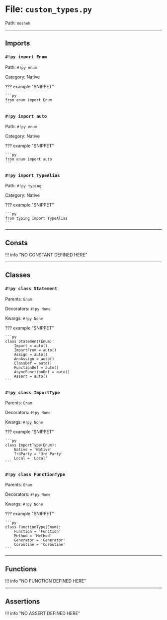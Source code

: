 # File: `custom_types.py`

Path: `mosheh`

---

## Imports

### `#!py import Enum`

Path: `#!py enum`

Category: Native

??? example "SNIPPET"

    ```py
    from enum import Enum
    ```

### `#!py import auto`

Path: `#!py enum`

Category: Native

??? example "SNIPPET"

    ```py
    from enum import auto
    ```

### `#!py import TypeAlias`

Path: `#!py typing`

Category: Native

??? example "SNIPPET"

    ```py
    from typing import TypeAlias
    ```

---

## Consts

!!! info "NO CONSTANT DEFINED HERE"

---

## Classes

### `#!py class Statement`

Parents: `Enum`

Decorators: `#!py None`

Kwargs: `#!py None`

??? example "SNIPPET"

    ```py
    class Statement(Enum):
        Import = auto()
        ImportFrom = auto()
        Assign = auto()
        AnnAssign = auto()
        ClassDef = auto()
        FunctionDef = auto()
        AsyncFunctionDef = auto()
        Assert = auto()
    ```

### `#!py class ImportType`

Parents: `Enum`

Decorators: `#!py None`

Kwargs: `#!py None`

??? example "SNIPPET"

    ```py
    class ImportType(Enum):
        Native = 'Native'
        TrdParty = '3rd Party'
        Local = 'Local'
    ```

### `#!py class FunctionType`

Parents: `Enum`

Decorators: `#!py None`

Kwargs: `#!py None`

??? example "SNIPPET"

    ```py
    class FunctionType(Enum):
        Function = 'Function'
        Method = 'Method'
        Generator = 'Generator'
        Coroutine = 'Coroutine'
    ```

---

## Functions

!!! info "NO FUNCTION DEFINED HERE"

---

## Assertions

!!! info "NO ASSERT DEFINED HERE"
